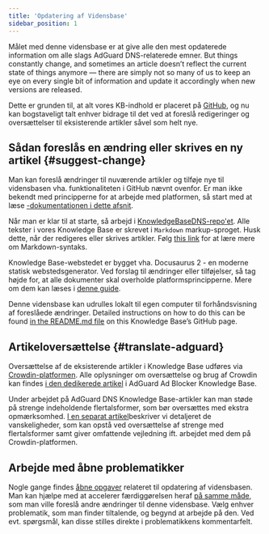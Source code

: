 ```yaml
---
title: 'Opdatering af Vidensbase'
sidebar_position: 1
---
```


Målet med denne vidensbase er at give alle den mest opdaterede information om alle slags AdGuard DNS-relaterede emner. But things constantly change, and sometimes an article doesn’t reflect the current state of things anymore — there are simply not so many of us to keep an eye on every single bit of information and update it accordingly when new versions are released.

Dette er grunden til, at alt vores KB-indhold er placeret på [GitHub](https://github.com/AdguardTeam/KnowledgeBaseDNS), og nu kan bogstaveligt talt enhver bidrage til det ved at foreslå redigeringer og oversættelser til eksisterende artikler såvel som helt nye.

## Sådan foreslås en ændring eller skrives en ny artikel {#suggest-change}

Man kan foreslå ændringer til nuværende artikler og tilføje nye til vidensbasen vha. funktionaliteten i GitHub nævnt ovenfor. Er man ikke bekendt med principperne for at arbejde med platformen, så start med at læse [-dokumentationen i dette afsnit](https://docs.github.com/en).

Når man er klar til at starte, så arbejd i [ KnowledgeBaseDNS-repo'et](https://github.com/AdguardTeam/KnowledgeBaseDNS). Alle tekster i vores Knowledge Base er skrevet i `Markdown` markup-sproget. Husk dette, når der redigeres eller skrives artikler. Følg [this link](https://docs.github.com/en/get-started/writing-on-github/getting-started-with-writing-and-formatting-on-github/basic-writing-and-formatting-syntax) for at lære mere om Markdown-syntaks.

Knowledge Base-webstedet er bygget vha. Docusaurus 2 - en moderne statisk webstedsgenerator. Ved forslag til ændringer eller tilføjelser, så tag højde for, at alle dokumenter skal overholde platformsprincipperne. Mere om dem kan læses i [denne guide](https://docusaurus.io/docs/category/guides).

Denne vidensbase kan udrulles lokalt til egen computer til forhåndsvisning af foreslåede ændringer. Detailed instructions on how to do this can be found [in the README.md file](https://github.com/AdguardTeam/KnowledgeBaseDNS/blob/master/README.md) on this Knowledge Base’s GitHub page.

## Artikeloversættelse {#translate-adguard}

Oversættelse af de eksisterende artikler i Knowledge Base udføres via [Crowdin-platformen](https://crowdin.com/project/adguard-knowledge-bases). Alle oplysninger om oversættelse og brug af Crowdin kan findes [i den dedikerede artikel](https://adguard.com/kb/miscellaneous/contribute/translate/plural-forms/) i AdGuard Ad Blocker Knowledge Base.

Under arbejdet på AdGuard DNS Knowledge Base-artikler kan man støde på strenge indeholdende flertalsformer, som bør oversættes med ekstra opmærksomhed. [I en separat artikel](https://adguard.com/kb/miscellaneous/contribute/translate/plural-forms/)beskriver vi detaljeret de vanskeligheder, som kan opstå ved oversættelse af strenge med flertalsformer samt giver omfattende vejledning ift. arbejdet med dem på Crowdin-platformen.

## Arbejde med åbne problematikker

Nogle gange findes [åbne opgaver](https://github.com/AdguardTeam/KnowledgeBaseDNS/issues/) relateret til opdatering af vidensbasen. Man kan hjælpe med at accelerer færdiggørelsen heraf [på samme måde](#suggest-change), som man ville foreslå andre ændringer til denne vidensbase. Vælg enhver problematik, som man finder tiltalende, og begynd at arbejde på den. Ved evt. spørgsmål, kan disse stilles direkte i problematikkens kommentarfelt.
